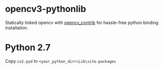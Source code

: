 # opencv3-pythonlib
Statically linked opencv with [opencv_contrib](https://github.com/itseez/opencv_contrib) 
for hassle-free python binding installation. 

# Python 2.7
Copy `cv2.pyd` to `<your_python_dir>\Lib\site-packages`
